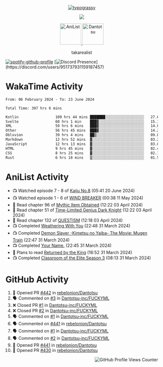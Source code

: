 <div align="center">
<a href="https://github.com/kawarimidoll/typograssy">
    <img alt="typograssy" src="https://typograssy.deno.dev/api?text=%E3%82%B8%E3%83%A7%E3%83%B3%E3%81%A7%E3%81%99%E3%80%82%E3%81%93%E3%82%93%E3%81%AB%E3%81%A1%E3%81%AF%20%20%5E%5E%20sup%20iam%20ibo%20--&&l0=none&l1=82d9d0&l2=027353&l3=038c4c&l4=01402e&bg=none&frame=none&speed=100&comment=">
</a>
</div>
<p align="center">
  <a href="https://skillicons.dev">
    <img src="https://skillicons.dev/icons?i=kotlin,figma,obsidian,androidstudio,vscode,css,html" />
  </a>
</p>

<p align="center">
    <a href="https://anilist.co/user/takarealist112/">
      <img src="https://i.imgur.com/LDvh7Lg.gif" alt="AniList" style="width: 70px; height: auto;">
    </a>
    <a href="https://discord.gg/4HPZ5nAWwM/">
      <img src="https://i.imgur.com/5o3Y9Jb.gif" alt="Dantotsu" style="width: 70px; height: auto;">
    </a>
</p>

<p align="center">
takarealist
</p>

[![spotify-github-profile](https://spotify-github-profile.vercel.app/api/view?uid=216np2gahwfhcjozqmzomew7i&cover_image=true&theme=novatorem&show_offline=true&background_color=121212&interchange=false&bar_color=53b14f&bar_color_cover=true)](https://spotify-github-profile.vercel.app/api/view?uid=216np2gahwfhcjozqmzomew7i&redirect=true)
[![Discord Presence](https://lanyard-profile-readme.vercel.app/api/951737931159187457?theme=dark&bg=Oe1116&animated=false&hideDiscrim=true&borderRadius=30px&idleMessage=currently%20offline...)](https://discord.com/users/951737931159187457)

# WakaTime Activity

<!--START_SECTION:waka-->

```txt
From: 06 February 2024 - To: 23 June 2024

Total Time: 397 hrs 6 mins

Kotlin                 109 hrs 44 mins ███████░░░░░░░░░░░░░░░░░░   27.64 %
Svelte                 60 hrs 1 min    ███▓░░░░░░░░░░░░░░░░░░░░░   15.12 %
XML                    59 hrs 6 mins   ███▓░░░░░░░░░░░░░░░░░░░░░   14.89 %
Other                  56 hrs 45 mins  ███▓░░░░░░░░░░░░░░░░░░░░░   14.29 %
Oblxvion               39 hrs 4 mins   ██▒░░░░░░░░░░░░░░░░░░░░░░   09.84 %
Markdown               12 hrs 52 mins  ▓░░░░░░░░░░░░░░░░░░░░░░░░   03.24 %
JavaScript             12 hrs 13 mins  ▓░░░░░░░░░░░░░░░░░░░░░░░░   03.08 %
HTML                   9 hrs 45 mins   ▓░░░░░░░░░░░░░░░░░░░░░░░░   02.46 %
CSS                    8 hrs 25 mins   ▓░░░░░░░░░░░░░░░░░░░░░░░░   02.12 %
Rust                   6 hrs 18 mins   ▒░░░░░░░░░░░░░░░░░░░░░░░░   01.59 %
```

<!--END_SECTION:waka-->

# AniList Activity

<!-- ANILIST_ACTIVITY:start -->

-   📺 Watched episode 7 - 8 of [Kaiju No.8](https://anilist.co/anime/153288) (05:41 20 June 2024)
-   📺 Watched episode 1 - 6 of [WIND BREAKER](https://anilist.co/anime/163270) (00:38 11 May 2024)
-   📖 Read chapter 96 of [Mythic Item Obtained](https://anilist.co/manga/151025) (12:22 03 April 2024)
-   📖 Read chapter 51 of [Time-Limited Genius Dark Knight](https://anilist.co/manga/165182) (12:22 03 April 2024)
-   📖 Read chapter 132 of [QUESTISM](https://anilist.co/manga/140837) (12:18 03 April 2024)
-   📺 Completed [Weathering With You](https://anilist.co/anime/106286) (22:48 31 March 2024)
-   📺 Completed [Demon Slayer -Kimetsu no Yaiba- The Movie: Mugen Train](https://anilist.co/anime/112151) (22:47 31 March 2024)
-   📺 Completed [Your Name.](https://anilist.co/anime/21519) (22:45 31 March 2024)
-   📖 Plans to read [Returned by the King](https://anilist.co/manga/170724) (16:52 31 March 2024)
-   📺 Completed [Classroom of the Elite Season 3](https://anilist.co/anime/146066) (08:13 31 March 2024)

<!-- ANILIST_ACTIVITY:end -->

# GitHub Activity

<!--START_SECTION:activity-->

1. 💪 Opened PR [#442](https://github.com/rebelonion/Dantotsu/pull/442) in [rebelonion/Dantotsu](https://github.com/rebelonion/Dantotsu)
2. 🗣 Commented on [#3](https://github.com/Dantotsu-inc/FUCKYML/pull/3#issuecomment-2186981644) in [Dantotsu-inc/FUCKYML](https://github.com/Dantotsu-inc/FUCKYML)
3. ❌ Closed PR [#1](https://github.com/Dantotsu-inc/FUCKYML/pull/1) in [Dantotsu-inc/FUCKYML](https://github.com/Dantotsu-inc/FUCKYML)
4. ❌ Closed PR [#2](https://github.com/Dantotsu-inc/FUCKYML/pull/2) in [Dantotsu-inc/FUCKYML](https://github.com/Dantotsu-inc/FUCKYML)
5. 🗣 Commented on [#1](https://github.com/Dantotsu-inc/FUCKYML/pull/1#issuecomment-2186627302) in [Dantotsu-inc/FUCKYML](https://github.com/Dantotsu-inc/FUCKYML)
6. 🗣 Commented on [#441](https://github.com/rebelonion/Dantotsu/pull/441#issuecomment-2185620236) in [rebelonion/Dantotsu](https://github.com/rebelonion/Dantotsu)
7. 🗣 Commented on [#1](https://github.com/Dantotsu-inc/FUCKYML/pull/1#issuecomment-2185587839) in [Dantotsu-inc/FUCKYML](https://github.com/Dantotsu-inc/FUCKYML)
8. 🗣 Commented on [#2](https://github.com/Dantotsu-inc/FUCKYML/pull/2#issuecomment-2185584714) in [Dantotsu-inc/FUCKYML](https://github.com/Dantotsu-inc/FUCKYML)
9. 💪 Opened PR [#441](https://github.com/rebelonion/Dantotsu/pull/441) in [rebelonion/Dantotsu](https://github.com/rebelonion/Dantotsu)
10. 💪 Opened PR [#430](https://github.com/rebelonion/Dantotsu/pull/430) in [rebelonion/Dantotsu](https://github.com/rebelonion/Dantotsu)
<!--END_SECTION:activity-->

<div align="right">
    <img src="https://komarev.com/ghpvc/?username=sneazy-ibo&color=ff6e00&label=Counter&abbreviated=true" alt="GitHub Profile Views Counter">
</div>
